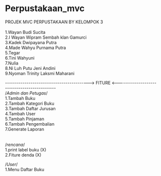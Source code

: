 # Perpustakaan_mvc



PROJEK MVC PERPUSTAKAAN BY KELOMPOK 3
<br><br>
1.Wayan Budi Sucita<br>
2.I Wayan Wipram Sembah klan Gamurci <br>
3.Kadek Dwipayana Putra <br>
4.Made Wahyu Purnama Putra <br>
5.Tegar<br>
6.Tini Wahyuni <br>
7.Nulia <br>
8.Ni Luh Putu Jeni Andini <br>
9.Nyoman Trinity Laksmi Maharani <br>


-------------------------------------------> FITURE <----------------------------------------------
<br>/*Admin dan Petugas*/ <br>
1.Tambah Buku <br>
2.Tambah Kategori Buku <br>
3.Tambah Daftar Jurusan <br>
4.Tambah User <br>
5.Tambah Pinjaman <br>
6.Tambah Pengembalian <br>
7.Generate Laporan <br>
<br><br>
/*rencana*/<br>
1.print label buku (X)<br>
2.Fiture denda (X)

/*User*/<br>
1.Menu Daftar Buku<br>